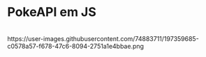 <h1> PokeAPI em JS </h1>

<br>
https://user-images.githubusercontent.com/74883711/197359685-c0578a57-f678-47c6-8094-2751a1e4bbae.png
